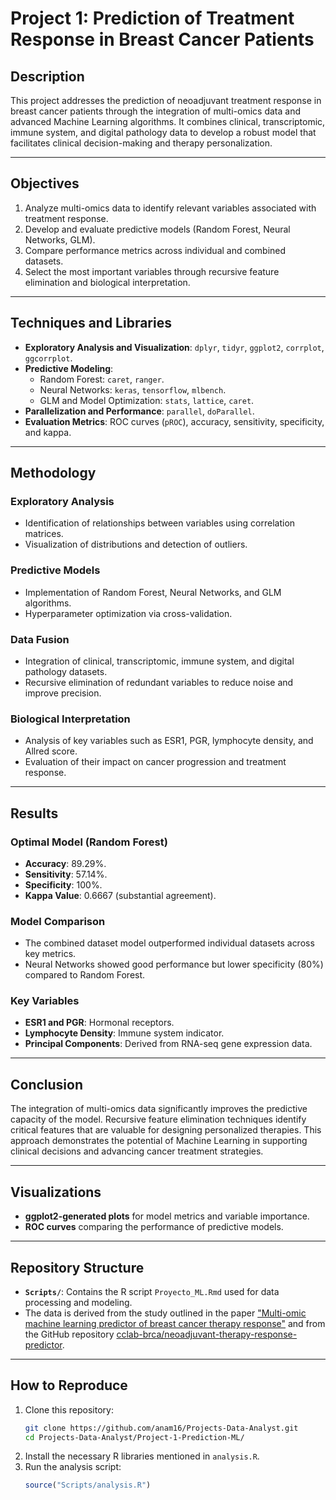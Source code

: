 # **Project 1: Prediction of Treatment Response in Breast Cancer Patients**

## **Description**
This project addresses the prediction of neoadjuvant treatment response in breast cancer patients through the integration of multi-omics data and advanced Machine Learning algorithms. It combines clinical, transcriptomic, immune system, and digital pathology data to develop a robust model that facilitates clinical decision-making and therapy personalization.

---

## **Objectives**
1. Analyze multi-omics data to identify relevant variables associated with treatment response.
2. Develop and evaluate predictive models (Random Forest, Neural Networks, GLM).
3. Compare performance metrics across individual and combined datasets.
4. Select the most important variables through recursive feature elimination and biological interpretation.

---

## **Techniques and Libraries**
- **Exploratory Analysis and Visualization**: `dplyr`, `tidyr`, `ggplot2`, `corrplot`, `ggcorrplot`.
- **Predictive Modeling**:  
  - Random Forest: `caret`, `ranger`.  
  - Neural Networks: `keras`, `tensorflow`, `mlbench`.  
  - GLM and Model Optimization: `stats`, `lattice`, `caret`.  
- **Parallelization and Performance**: `parallel`, `doParallel`.  
- **Evaluation Metrics**: ROC curves (`pROC`), accuracy, sensitivity, specificity, and kappa.

---

## **Methodology**
### **Exploratory Analysis**
- Identification of relationships between variables using correlation matrices.
- Visualization of distributions and detection of outliers.

### **Predictive Models**
- Implementation of Random Forest, Neural Networks, and GLM algorithms.
- Hyperparameter optimization via cross-validation.

### **Data Fusion**
- Integration of clinical, transcriptomic, immune system, and digital pathology datasets.
- Recursive elimination of redundant variables to reduce noise and improve precision.

### **Biological Interpretation**
- Analysis of key variables such as ESR1, PGR, lymphocyte density, and Allred score.
- Evaluation of their impact on cancer progression and treatment response.

---

## **Results**
### **Optimal Model (Random Forest)**
- **Accuracy**: 89.29%.  
- **Sensitivity**: 57.14%.  
- **Specificity**: 100%.  
- **Kappa Value**: 0.6667 (substantial agreement).

### **Model Comparison**
- The combined dataset model outperformed individual datasets across key metrics.
- Neural Networks showed good performance but lower specificity (80%) compared to Random Forest.

### **Key Variables**
- **ESR1 and PGR**: Hormonal receptors.  
- **Lymphocyte Density**: Immune system indicator.  
- **Principal Components**: Derived from RNA-seq gene expression data.

---

## **Conclusion**
The integration of multi-omics data significantly improves the predictive capacity of the model. Recursive feature elimination techniques identify critical features that are valuable for designing personalized therapies. This approach demonstrates the potential of Machine Learning in supporting clinical decisions and advancing cancer treatment strategies.

---

## **Visualizations**
- **ggplot2-generated plots** for model metrics and variable importance.  
- **ROC curves** comparing the performance of predictive models.

---

## **Repository Structure**
- **`Scripts/`**: Contains the R script `Proyecto_ML.Rmd` used for data processing and modeling.
- The data is derived from the study outlined in the paper ["Multi-omic machine learning predictor of breast cancer therapy response"](https://doi.org/10.1038/s41586-021-04278-5) and from the GitHub repository [cclab-brca/neoadjuvant-therapy-response-predictor](https://github.com/cclab-brca/neoadjuvant-therapy-response-predictor).

---

## **How to Reproduce**
1. Clone this repository:
   ```bash
   git clone https://github.com/anam16/Projects-Data-Analyst.git
   cd Projects-Data-Analyst/Project-1-Prediction-ML/
   ```
2. Install the necessary R libraries mentioned in `analysis.R`.
3. Run the analysis script:
   ```R
   source("Scripts/analysis.R")
